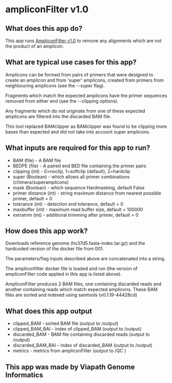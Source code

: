 # ampliconFilter v1.0

## What does this app do?
This app runs [AmpliconFilter v1.0](https://github.com/moka-guys/ampliconfilter/tree/v1.0) to remove any alignments which are not the product of an amplicon.


## What are typical use cases for this app?
Amplicons can be formed from pairs of primers that were designed to create an amplicon and from 'super' amplicons, created from primers from neighbouring amplicons (see the --super flag).

Fragments which match the expected amplicons have the primer sequences removed from either end (see the --clipping options). 

Any fragments which do not originate from one of these expected amplicons are filtered into the discarded BAM file.

This tool replaced BAMclipper as BAMclipper was found to be clipping more bases than expected and did not take into account super amplicons. 

## What inputs are required for this app to run?
* BAM (file) - A BAM file
* BEDPE (file) - A paired end BED file containing the primer pairs
* clipping (int) - 0=noclip, 1=softclip (default), 2=hardclip
* super (Boolean) - which allows all primer combinations (chimera/superamplicons)
* mask (Boolean) -  which sequence Hardmasking, default False
* primer distance (int) - string maximum distance from nearest possible primer, default = 0
* tolerance (int) - detection end tolerance, default = 0
* maxbuffer (int) - maximum read buffer size, default = 100000
* extratrim (int) - additional trimming after primer, default = 0

## How does this app work?
Downloads reference genome (hs37d5.fasta-index.tar.gz) and the hardcoded version of the docker file from 001.

The parameters/flag inputs described above are concatenated into a string.

The ampliconfilter docker file is loaded and run (the version of ampliconFilter code applied in this app is listed above).

AmpliconFilter produces 2 BAM files, one containing discarded reads and another containing reads which match expected amplicons. These BAM files are sorted and indexed using samtools (v0.1.19-44428cd)


## What does this app output
* clipped_BAM - sorted BAM file (output to /output)
* clipped_BAM_BAI - index of clipped_BAM (output to /output)
* discarded_BAM - BAM file containing discarded reads (output to /output)
* discarded_BAM_BAI - index of discarded_BAM (output to /output)
* metrics - metrics from ampliconFilter (output to /QC )

## This app was made by Viapath Genome Informatics
